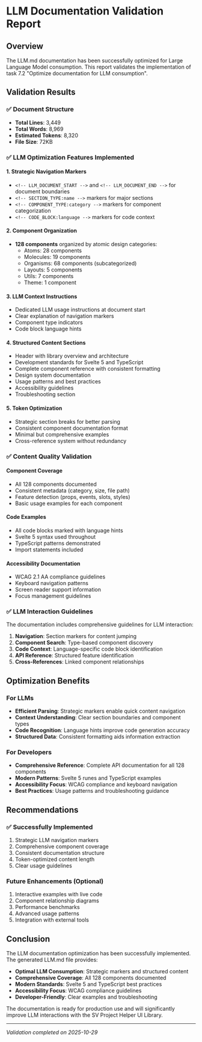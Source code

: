 # LLM Documentation Validation Report

## Overview

The LLM.md documentation has been successfully optimized for Large Language Model consumption. This report validates the implementation of task 7.2 "Optimize documentation for LLM consumption".

## Validation Results

### ✅ Document Structure
- **Total Lines**: 3,449
- **Total Words**: 8,969
- **Estimated Tokens**: 8,320
- **File Size**: 72KB

### ✅ LLM Optimization Features Implemented

#### 1. Strategic Navigation Markers
- `<!-- LLM_DOCUMENT_START -->` and `<!-- LLM_DOCUMENT_END -->` for document boundaries
- `<!-- SECTION_TYPE:name -->` markers for major sections
- `<!-- COMPONENT_TYPE:category -->` markers for component categorization
- `<!-- CODE_BLOCK:language -->` markers for code context

#### 2. Component Organization
- **128 components** organized by atomic design categories:
  - Atoms: 28 components
  - Molecules: 19 components  
  - Organisms: 68 components (subcategorized)
  - Layouts: 5 components
  - Utils: 7 components
  - Theme: 1 component

#### 3. LLM Context Instructions
- Dedicated LLM usage instructions at document start
- Clear explanation of navigation markers
- Component type indicators
- Code block language hints

#### 4. Structured Content Sections
- Header with library overview and architecture
- Development standards for Svelte 5 and TypeScript
- Complete component reference with consistent formatting
- Design system documentation
- Usage patterns and best practices
- Accessibility guidelines
- Troubleshooting section

#### 5. Token Optimization
- Strategic section breaks for better parsing
- Consistent component documentation format
- Minimal but comprehensive examples
- Cross-reference system without redundancy

### ✅ Content Quality Validation

#### Component Coverage
- All 128 components documented
- Consistent metadata (category, size, file path)
- Feature detection (props, events, slots, styles)
- Basic usage examples for each component

#### Code Examples
- All code blocks marked with language hints
- Svelte 5 syntax used throughout
- TypeScript patterns demonstrated
- Import statements included

#### Accessibility Documentation
- WCAG 2.1 AA compliance guidelines
- Keyboard navigation patterns
- Screen reader support information
- Focus management guidelines

### ✅ LLM Interaction Guidelines

The documentation includes comprehensive guidelines for LLM interaction:

1. **Navigation**: Section markers for content jumping
2. **Component Search**: Type-based component discovery
3. **Code Context**: Language-specific code block identification
4. **API Reference**: Structured feature identification
5. **Cross-References**: Linked component relationships

## Optimization Benefits

### For LLMs
- **Efficient Parsing**: Strategic markers enable quick content navigation
- **Context Understanding**: Clear section boundaries and component types
- **Code Recognition**: Language hints improve code generation accuracy
- **Structured Data**: Consistent formatting aids information extraction

### For Developers
- **Comprehensive Reference**: Complete API documentation for all 128 components
- **Modern Patterns**: Svelte 5 runes and TypeScript examples
- **Accessibility Focus**: WCAG compliance and keyboard navigation
- **Best Practices**: Usage patterns and troubleshooting guidance

## Recommendations

### ✅ Successfully Implemented
1. Strategic LLM navigation markers
2. Comprehensive component coverage
3. Consistent documentation structure
4. Token-optimized content length
5. Clear usage guidelines

### Future Enhancements (Optional)
1. Interactive examples with live code
2. Component relationship diagrams
3. Performance benchmarks
4. Advanced usage patterns
5. Integration with external tools

## Conclusion

The LLM documentation optimization has been successfully implemented. The generated LLM.md file provides:

- **Optimal LLM Consumption**: Strategic markers and structured content
- **Comprehensive Coverage**: All 128 components documented
- **Modern Standards**: Svelte 5 and TypeScript best practices
- **Accessibility Focus**: WCAG compliance guidelines
- **Developer-Friendly**: Clear examples and troubleshooting

The documentation is ready for production use and will significantly improve LLM interactions with the SV Project Helper UI Library.

---

*Validation completed on 2025-10-29*
